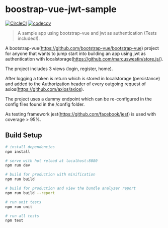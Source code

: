 # boostrap-vue-jwt-sample

[![CircleCI](https://circleci.com/gh/cloutzakis/boostrap-vue-jwt-sample.svg?style=shield&circle-token=:circle-ci-badge-token)](https://circleci.com/gh/cloutzakis/boostrap-vue-jwt-sample)
[![codecov](https://codecov.io/gh/cloutzakis/boostrap-vue-jwt-sample/branch/master/graph/badge.svg)](https://codecov.io/gh/cloutzakis/boostrap-vue-jwt-sample)

> A sample app using bootstrap-vue and jwt as authentication (Tests included!).

A bootstrap-vue(https://github.com/bootstrap-vue/bootstrap-vue) project for anyone that wants to jump start into building an app using jwt as authentication with localstorage(https://github.com/marcuswestin/store.js/).

The project includes 3 views (login, register, home).

After logging a token is return which is stored in localstorage (persistance) and added to the Authorization header of every outgoing request of axios(https://github.com/axios/axios).

The project uses a dummy endpoint which can be re-configured in the config files found in the /config folder.

As testing framework jest(https://github.com/facebook/jest) is used with coverage > 95%.

## Build Setup

```bash
# install dependencies
npm install

# serve with hot reload at localhost:8080
npm run dev

# build for production with minification
npm run build

# build for production and view the bundle analyzer report
npm run build --report

# run unit tests
npm run unit

# run all tests
npm test
```
